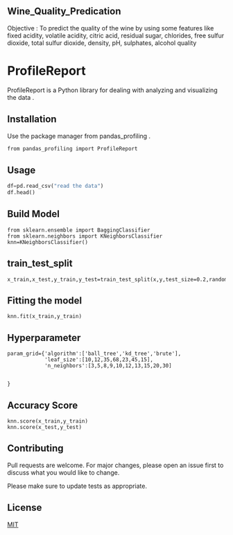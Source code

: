## Wine_Quality_Predication

Objective : To predict the quality of the wine by using some features like fixed acidity,	volatile acidity, citric acid, residual sugar, chlorides, free sulfur dioxide, total sulfur dioxide, density, pH, sulphates, alcohol	quality 

# ProfileReport
ProfileReport is a Python library for dealing with analyzing and visualizing the data .

## Installation

Use the package manager from pandas_profiling .

```bash
from pandas_profiling import ProfileReport
```

## Usage

```python
df=pd.read_csv("read the data")
df.head()
```
## Build Model
```
from sklearn.ensemble import BaggingClassifier
from sklearn.neighbors import KNeighborsClassifier
knn=KNeighborsClassifier()

```
## train_test_split
```
x_train,x_test,y_train,y_test=train_test_split(x,y,test_size=0.2,random_state=30)
```

## Fitting the model
```
knn.fit(x_train,y_train)
```
## Hyperparameter
```
param_grid={'algorithm':['ball_tree','kd_tree','brute'],
            'leaf_size':[10,12,35,68,23,45,15],
            'n_neighbors':[3,5,8,9,10,12,13,15,20,30]
            
    
}
```

## Accuracy Score

```
knn.score(x_train,y_train)
knn.score(x_test,y_test)
```
## Contributing
Pull requests are welcome. For major changes, please open an issue first to discuss what you would like to change.

Please make sure to update tests as appropriate.

## License
[MIT](https://choosealicense.com/licenses/mit/)

